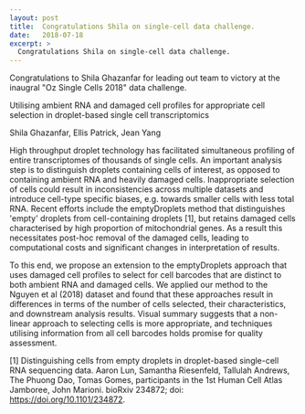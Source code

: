 ```yaml
---
layout: post
title:  Congratulations Shila on single-cell data challenge.
date:   2018-07-18
excerpt: >
  Congratulations Shila on single-cell data challenge.
---
```


Congratulations to Shila Ghazanfar for leading out team to victory at the inaugral "Oz Single Cells 2018" data challenge. 


Utilising ambient RNA and damaged cell profiles for appropriate cell selection in droplet-based single cell transcriptomics

Shila Ghazanfar, Ellis Patrick, Jean Yang

High throughput droplet technology has facilitated simultaneous profiling of entire transcriptomes of thousands of single cells. An important analysis step is to distinguish droplets containing cells of interest, as opposed to containing ambient RNA and heavily damaged cells. Inappropriate selection of cells could result in inconsistencies across multiple datasets and introduce cell-type specific biases, e.g. towards smaller cells with less total RNA. Recent efforts include the emptyDroplets method that distinguishes 'empty' droplets from cell-containing droplets [1], but retains damaged cells characterised by high proportion of mitochondrial genes. As a result this necessitates post-hoc removal of the damaged cells, leading to computational costs and significant changes in interpretation of results.

To this end, we propose an extension to the emptyDroplets approach that uses damaged cell profiles to select for cell barcodes that are distinct to both ambient RNA and damaged cells. We applied our method to the Nguyen et al (2018) dataset and found that these approaches result in differences in terms of the number of cells selected, their characteristics, and downstream analysis results. Visual summary suggests that a non-linear approach to selecting cells is more appropriate, and techniques utilising information from all cell barcodes holds promise for quality assessment.


[1] Distinguishing cells from empty droplets in droplet-based single-cell RNA sequencing data. Aaron Lun, Samantha Riesenfeld, Tallulah Andrews, The Phuong Dao, Tomas Gomes, participants in the 1st Human Cell Atlas Jamboree, John Marioni. bioRxiv 234872; doi: https://doi.org/10.1101/234872.

